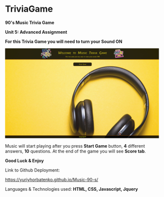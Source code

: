 # TriviaGame

**90's Music Trivia Game**

**Unit 5: Advanced Assignment**

**For this Trivia Game you will need to turn your Sound ON**

![](img/screen.jpg)

Music will start playing after you press **Start Game** button, **4** different answers, **10** questions. At the end of the game you will see  **Score tab**.

**Good Luck & Enjoy**

Link to Github Deployment:

https://yuriyhorbatenko.github.io/Music-90-s/

Languages & Technologies used:
**HTML, CSS, Javascript, Jquery** 

